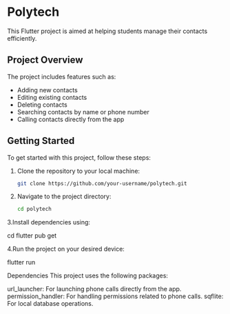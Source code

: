 # Polytech

This Flutter project is aimed at helping students manage their contacts efficiently.

## Project Overview

The project includes features such as:

- Adding new contacts
- Editing existing contacts
- Deleting contacts
- Searching contacts by name or phone number
- Calling contacts directly from the app

## Getting Started

To get started with this project, follow these steps:

1. Clone the repository to your local machine:

   ```bash
   git clone https://github.com/your-username/polytech.git

2. Navigate to the project directory:

   ```bash
   cd polytech


3.Install dependencies using:

cd flutter pub get

4.Run the project on your desired device:

 flutter run

Dependencies
  This project uses the following packages:

  url_launcher: For launching phone calls directly from the app.
  permission_handler: For handling permissions related to phone calls.
  sqflite: For local database operations.